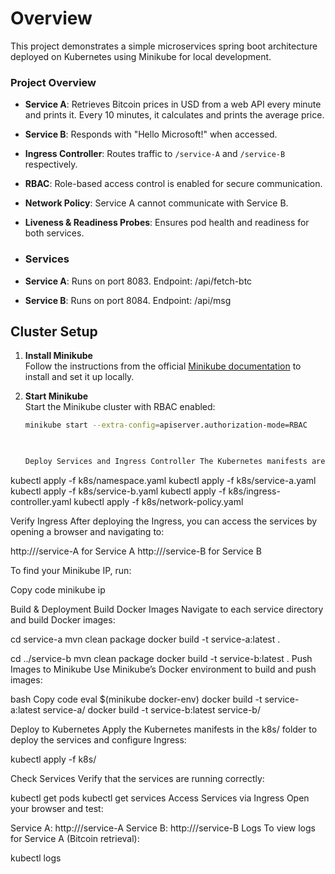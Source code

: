 # Overview
This project demonstrates a simple microservices spring boot architecture deployed on Kubernetes using Minikube for local development.

### Project Overview
- **Service A**: Retrieves Bitcoin prices in USD from a web API every minute and prints it. Every 10 minutes, it calculates and prints the average price.
- **Service B**: Responds with "Hello Microsoft!" when accessed.
- **Ingress Controller**: Routes traffic to `/service-A` and `/service-B` respectively.
- **RBAC**: Role-based access control is enabled for secure communication.
- **Network Policy**: Service A cannot communicate with Service B.
- **Liveness & Readiness Probes**: Ensures pod health and readiness for both services.

- ### Services
- **Service A**: Runs on port 8083. Endpoint: /api/fetch-btc
- **Service B**: Runs on port 8084. Endpoint: /api/msg

## Cluster Setup

1. **Install Minikube**  
   Follow the instructions from the official [Minikube documentation](https://minikube.sigs.k8s.io/docs/start/) to install and set it up locally.

2. **Start Minikube**  
   Start the Minikube cluster with RBAC enabled:
   ```bash
   minikube start --extra-config=apiserver.authorization-mode=RBAC

  

   Deploy Services and Ingress Controller The Kubernetes manifests are included in the k8s directory. To apply them, use the following commands:


kubectl apply -f k8s/namespace.yaml
kubectl apply -f k8s/service-a.yaml
kubectl apply -f k8s/service-b.yaml
kubectl apply -f k8s/ingress-controller.yaml
kubectl apply -f k8s/network-policy.yaml

Verify Ingress After deploying the Ingress, you can access the services by opening a browser and navigating to:

http://<minikube-ip>/service-A for Service A
http://<minikube-ip>/service-B for Service B

To find your Minikube IP, run:

Copy code
minikube ip

Build & Deployment
Build Docker Images Navigate to each service directory and build Docker images:

cd service-a
mvn clean package
docker build -t service-a:latest .

cd ../service-b
mvn clean package
docker build -t service-b:latest .
Push Images to Minikube Use Minikube’s Docker environment to build and push images:

bash
Copy code
eval $(minikube docker-env)
docker build -t service-a:latest service-a/
docker build -t service-b:latest service-b/

Deploy to Kubernetes Apply the Kubernetes manifests in the k8s/ folder to deploy the services and configure Ingress:

kubectl apply -f k8s/



Check Services
Verify that the services are running correctly:

kubectl get pods
kubectl get services
Access Services via Ingress
Open your browser and test:

Service A: http://<minikube-ip>/service-A
Service B: http://<minikube-ip>/service-B
Logs
To view logs for Service A (Bitcoin retrieval):

kubectl logs <service-a-pod-name>







  


